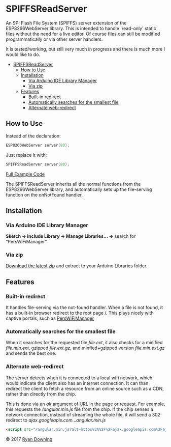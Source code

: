 # SPIFFSReadServer
An SPI Flash File System (SPIFFS) server extension of the ESP8266WebServer library. This is intended to handle 'read-only' static files without the need for a live editor. Of course files can still be modified programmatically or via other server handlers.

It is tested/working, but still very much in progress and there is much more I would like to do.

- [SPIFFSReadServer](#spiffsreadserver)
	- [How to Use](#how-to-use)
	- [Installation](#installation)
		- [Via Arduino IDE Library Manager](#via-arduino-ide-library-manager)
		- [Via zip](#via-zip)
	- [Features](#features)
		- [Built-in redirect](#built-in-redirect)
		- [Automatically searches for the smallest file](#automatically-searches-for-the-smallest-file)
		- [Alternate web-redirect](#alternate-web-redirect)

## How to Use

Instead of the declaration:

```cpp
ESP8266WebServer server(80);
```

Just replace it with:

```cpp
SPIFFSReadServer server(80);
```

[Full Example Code](https://github.com/r-downing/SPIFFSReadServer/blob/master/examples/spiffs_rest_api/spiffs_rest_api.ino)

The SPIFFSReadServer inherits all the normal functions from the ESP8266WebServer library, and automatically sets up the file-serving function on the onNotFound handler.

## Installation

### Via Arduino IDE Library Manager

**Sketch -> Include Library -> Manage Libraries… ->** search for “PersWiFiManager” 

### Via zip

[Download the latest zip](https://github.com/r-downing/SPIFFSReadServer/archive/master.zip) and extract to your Arduino Libraries folder.

## Features
### Built-in redirect
It handles file-serving via the not-found handler. When a file is not found, it has a built-in browser redirect to the root page /. This plays nicely with captive portals, such as [PersWiFiManager](http://ryandowning.net/PersWiFiManager/)

### Automatically searches for the smallest file
When it searches for the requested file *file.ext*, it also checks for a minified *file.min.ext*, gzipped *file.ext.gz*, and minfied+gzipped version *file.min.ext.gz* and sends the best one.

### Alternate web-redirect
The server detects when it is connected to a local wifi network, which would indicate the client also has an internet connection. It can than redirect the client to fetch a resource from an online source such as a CDN, rather than directly from the chip.

This is done via an *alt* argument of URL in the page or request. For example, this requests the */angular.min.js* file from the chip. If the chip senses a network connection, instead of streaming the whole file, it will send a 302 redirect to *ajax.googleapis.com...angular.min.js*

```html
<script src="/angular.min.js?alt=https%3A%2F%2Fajax.googleapis.com%2Fajax%2Flibs%2Fangularjs%2F1.6.6%2Fangular.min.js"></script>
```


© 2017 [Ryan Downing](http://ryandowning.net)
